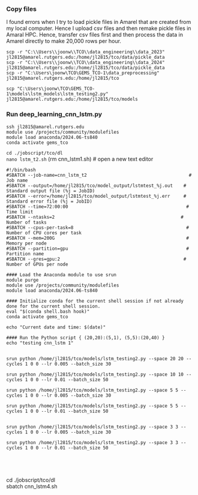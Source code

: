 ### Copy files

I found errors when I try to load pickle files in Amarel that are created from my local computer. Hence I upload csv files and then
remake pickle files in Amaral HPC. Hence, transfer csv files first and then process the data in Amarel directly to make 20,000 rows per hour. 

```scp -r "C:\\Users\\joonw\\TCO\\data_engineering\\data_2023" jl2815@amarel.rutgers.edu:/home/jl2815/tco/data/pickle_data```   
```scp -r "C:\\Users\\joonw\\TCO\\data_engineering\\data_2024" jl2815@amarel.rutgers.edu:/home/jl2815/tco/data/pickle_data```         
```scp -r "C:\Users\joonw\TCO\GEMS_TCO-1\data_preprocessing" jl2815@amarel.rutgers.edu:/home/jl2815/tco```        

```scp "C:\Users\joonw\TCO\GEMS_TCO-1\models\lstm_models\lstm_testing2.py" jl2815@amarel.rutgers.edu:/home/jl2815/tco/models```

### Run deep_learning_cnn_lstm.py

```ssh jl2815@amarel.rutgers.edu```     
```module use /projects/community/modulefiles```     
```module load anaconda/2024.06-ts840```     
```conda activate gems_tco```     







```cd ./jobscript/tco/dl```                       
```nano lstm_t2.sh```         (rm cnn_lstm1.sh)        # open a new text editor                      

```
#!/bin/bash
#SBATCH --job-name=cnn_lstm_t2                                      # Job name
#SBATCH --output=/home/jl2815/tco/model_output/lstmtest_%j.out    # Standard output file (%j = JobID)
#SBATCH --error=/home/jl2815/tco/model_output/lstmtest_%j.err     # Standard error file (%j = JobID)
#SBATCH --time=72:00:00                                            # Time limit
#SBATCH --ntasks=2                                               # Number of tasks
#SBATCH --cpus-per-task=8                                          # Number of CPU cores per task
#SBATCH --mem=200G                                                 # Memory per node
#SBATCH --partition=gpu                                            # Partition name
#SBATCH --gres=gpu:2                                              # Number of GPUs per node

#### Load the Anaconda module to use srun 
module purge                                              
module use /projects/community/modulefiles                 
module load anaconda/2024.06-ts840  

#### Initialize conda for the current shell session if not already done for the current shell session.
eval "$(conda shell.bash hook)"
conda activate gems_tco

echo "Current date and time: $(date)"

#### Run the Python script { (20,20):(5,1), (5,5):(20,40) }
echo "testing cnn_lstm 1"


srun python /home/jl2815/tco/models/lstm_testing2.py --space 20 20 --cycles 1 0 0 --lr 0.005 --batch_size 30

srun python /home/jl2815/tco/models/lstm_testing2.py --space 10 10 --cycles 1 0 0 --lr 0.01 --batch_size 50

srun python /home/jl2815/tco/models/lstm_testing2.py --space 5 5 --cycles 1 0 0 --lr 0.005 --batch_size 30

srun python /home/jl2815/tco/models/lstm_testing2.py --space 5 5 --cycles 1 0 0 --lr 0.01 --batch_size 50


srun python /home/jl2815/tco/models/lstm_testing2.py --space 3 3 --cycles 1 0 0 --lr 0.005 --batch_size 30

srun python /home/jl2815/tco/models/lstm_testing2.py --space 3 3 --cycles 1 0 0 --lr 0.01 --batch_size 50





```

cd ./jobscript/tco/dl       
sbatch cnn_lstm4.sh       




